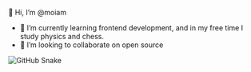  👋 Hi, I’m @moiam
- 🌱 I’m currently learning frontend development, and in my free time I study physics and chess. 
- 💞️ I’m looking to collaborate on open source 


<!---
moiam/moiam is a ✨ special ✨ repository because its `README.md` (this file) appears on your GitHub profile.
You can click the Preview link to take a look at your changes.
--->

![GitHub Snake](https://moiam.github.io/snk/github-contribution-grid-snake-dark.svg)
